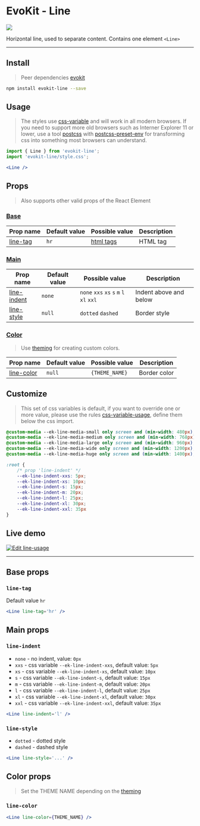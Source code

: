 [evokit]: /packages/evokit/

[css-variable]: //caniuse.com/#feat=css-variables
[css-variable-usage]: //w3schools.com/css/css3_variables.asp
[html-all-tags]: //www.w3schools.com/tags/default.asp
[postcss]: //postcss.org
[postcss-preset-env]: //preset-env.cssdb.org

[create_theme]: /docs/base/theme.md

[line-tag]: #line-tag
[line-indent]: #line-indent
[line-style]: #line-style
[line-color]: #line-color

[base-props]: #base-props
[main-props]: #main-props
[color-props]: #color-props

# EvoKit - Line

[![](https://img.shields.io/npm/v/evokit-line.svg)](https://www.npmjs.com/package/evokit-line)

Horizontal line, used to separate content. Contains one element `<Line>`

---

## Install

> Peer dependencies [evokit]

```bash
npm install evokit-line --save
```

## Usage

> The styles use [css-variable] and will work in all modern browsers. If you need to support more old browsers such as Interner Explorer 11 or lower, use a tool [postcss] with [postcss-preset-env] for transforming css into something most browsers can understand.

```jsx
import { Line } from 'evokit-line';
import 'evokit-line/style.css';

<Line />
```

## Props

> Also supports other valid props of the React Element

### [Base][base-props]

| Prop name  | Default value | Possible value             | Description |
|------------|---------------|----------------------------|-------------|
| [line-tag] | `hr`          | [html tags][html-all-tags] | HTML tag    |

### [Main][main-props]

| Prop name     | Default value | Possible value | Description  |
|---------------|---------------|----------------|--------------|
| [line-indent] | `none`        | `none` `xxs` `xs` `s` `m` `l` `xl` `xxl` | Indent above and below |
| [line-style]  | `null`        | `dotted` `dashed` | Border style |

### [Color][color-props]

> Use [theming][create_theme] for creating custom colors.

| Prop name        | Default value | Possible value | Description  |
|------------------|---------------|----------------|--------------|
| [line-color]     | `null`        | `{THEME_NAME}` | Border color |

## Customize

> This set of css variables is default, if you want to override one or more value, please use the rules [css-variable-usage], define them below the css import.

```css
@custom-media --ek-line-media-small only screen and (min-width: 480px);
@custom-media --ek-line-media-medium only screen and (min-width: 768px);
@custom-media --ek-line-media-large only screen and (min-width: 960px);
@custom-media --ek-line-media-wide only screen and (min-width: 1200px);
@custom-media --ek-line-media-huge only screen and (min-width: 1400px);

:root {
    /* prop 'line-indent' */
    --ek-line-indent-xxs: 5px;
    --ek-line-indent-xs: 10px;
    --ek-line-indent-s: 15px;
    --ek-line-indent-m: 20px;
    --ek-line-indent-l: 25px;
    --ek-line-indent-xl: 30px;
    --ek-line-indent-xxl: 35px
}
```

## Live demo

[![Edit line-usage](https://codesandbox.io/static/img/play-codesandbox.svg)](https://codesandbox.io/embed/lineusage-mti8w?fontsize=14 ':include :type=iframe width=100% height=500px')

---

## Base props

### `line-tag`

Default value `hr`

```jsx
<Line line-tag='hr' />
```


## Main props

### `line-indent`

- `none` - no indent, value: `0px`
- `xxs` - css variable `--ek-line-indent-xxs`, default value: `5px`
- `xs` - css variable `--ek-line-indent-xs`, default value: `10px`
- `s` - css variable `--ek-line-indent-s`, default value: `15px`
- `m` - css variable `--ek-line-indent-m`, default value: `20px`
- `l` - css variable `--ek-line-indent-l`, default value: `25px`
- `xl` - css variable `--ek-line-indent-xl`, default value: `30px`
- `xxl` - css variable `--ek-line-indent-xxl`, default value: `35px`

```jsx
<Line line-indent='l' />
```

### `line-style`

- `dotted` - dotted style
- `dashed` - dashed style

```jsx
<Line line-style='...' />
```


## Color props

> Set the THEME NAME depending on the [theming][create_theme]

### `line-color`

```jsx
<Line line-color={THEME_NAME} />
```
